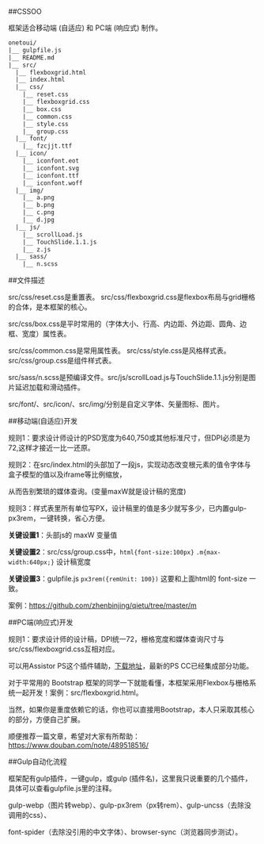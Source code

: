 ﻿##CSSOO

框架适合移动端 (自适应) 和 PC端 (响应式) 制作。

```txt
onetoui/
|__ gulpfile.js
|__ README.md
|__ src/
  |__ flexboxgrid.html
  |__ index.html
  |__ css/
    |__ reset.css
    |__ flexboxgrid.css
    |__ box.css
    |__ common.css
    |__ style.css
    |__ group.css
  |__ font/
    |__ fzcjjt.ttf
  |__ icon/
    |__ iconfont.eot
    |__ iconfont.svg
    |__ iconfont.ttf
    |__ iconfont.woff
  |__ img/
    |__ a.png
    |__ b.png
    |__ c.png
    |__ d.jpg
  |__ js/
    |__ scrollLoad.js
    |__ TouchSlide.1.1.js
    |__ z.js
  |__ sass/
    |__ n.scss
```
##文件描述

src/css/reset.css是重置表。 src/css/flexboxgrid.css是flexbox布局与grid栅格的合体，是本框架的核心。

src/css/box.css是平时常用的（字体大小、行高、内边距、外边距、圆角、边框、宽度）属性表。

src/css/common.css是常用属性表。 src/css/style.css是风格样式表。 src/css/group.css是组件样式表。

src/sass/n.scss是预编译文件。src/js/scrollLoad.js与TouchSlide.1.1.js分别是图片延迟加载和滑动插件。

src/font/、src/icon/、src/img/分别是自定义字体、矢量图标、图片。

##移动端(自适应)开发

规则1：要求设计师设计的PSD宽度为640,750或其他标准尺寸，但DPI必须是为72,这样才接近一比一还原。

规则2：在src/index.html的头部加了一段js，实现动态改变根元素的值令字体与盒子模型的值以及iframe等比例缩放，

从而告别繁琐的媒体查询。(变量maxW就是设计稿的宽度)

规则3：样式表里所有单位写PX，设计稿里的值是多少就写多少，已内置gulp-px3rem，一键转换，省心方便。

**关键设置1**：头部js的 maxW 变量值

**关键设置2**：src/css/group.css中，`html{font-size:100px}` `.m{max-width:640px;}` 设计稿宽度

**关键设置3**：gulpfile.js `px3rem({remUnit: 100})` 这要和上面html的 font-size 一致。

案例：https://github.com/zhenbinjing/qietu/tree/master/m

##PC端(响应式)开发

规则1：要求设计师的设计稿，DPI统一72，栅格宽度和媒体查询尺寸与src/css/flexboxgrid.css互相对应。

可以用Assistor PS这个插件辅助，[下载地址](http://witstudio.net/)，最新的PS CC已经集成部分功能。

对于平常用的 Bootstrap 框架的同学一下就能看懂，本框架采用Flexbox与栅格系统一起开发！案例：src/flexboxgrid.html。

当然，如果你是重度依赖它的话，你也可以直接用Bootstrap，本人只采取其核心的部分，方便自己扩展。

顺便推荐一篇文章，希望对大家有所帮助：https://www.douban.com/note/489518516/

##Gulp自动化流程

框架配有gulp插件，一键gulp，或gulp (插件名)，这里我只说重要的几个插件，具体可以查看gulpfile.js里的注释。

gulp-webp（图片转webp）、gulp-px3rem（px转rem）、gulp-uncss（去除没调用的css）、

font-spider（去除没引用的中文字体）、browser-sync（浏览器同步测试）。